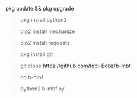 pkg update && pkg upgrade

> pkg install python2

> pip2 install mechanize

> pip2 install requests

> pkg install git

> git clone https://github.com/Iqbl-Bobz/b-mbf

> cd b-mbf

> python2 b-mbf.py
